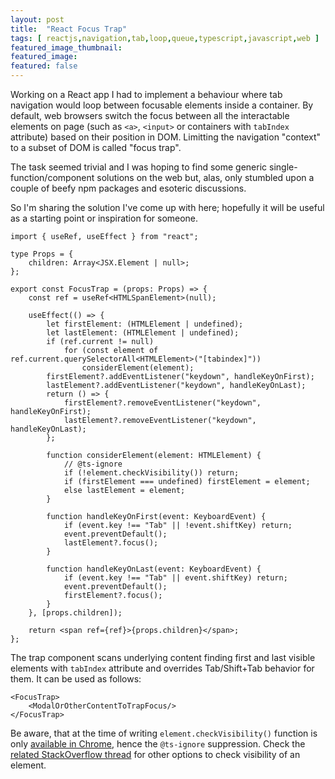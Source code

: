 ```yaml
---
layout: post
title:  "React Focus Trap"
tags: [ reactjs,navigation,tab,loop,queue,typescript,javascript,web ]
featured_image_thumbnail: 
featured_image:
featured: false
---
```


Working on a React app I had to implement a behaviour where tab navigation would loop between focusable elements inside a container. By default, web browsers switch the focus between all the interactable elements on page (such as `<a>`, `<input>` or containers with `tabIndex` attribute) based on their position in DOM. Limitting the navigation "context" to a subset of DOM is called "focus trap".

The task seemed trivial and I was hoping to find some generic single-function/component solutions on the web but, alas, only stumbled upon a couple of beefy npm packages and esoteric discussions.

So I'm sharing the solution I've come up with here; hopefully it will be useful as a starting point or inspiration for someone.

```tsx
import { useRef, useEffect } from "react";

type Props = {
    children: Array<JSX.Element | null>;
};

export const FocusTrap = (props: Props) => {
    const ref = useRef<HTMLSpanElement>(null);

    useEffect(() => {
        let firstElement: (HTMLElement | undefined);
        let lastElement: (HTMLElement | undefined);
        if (ref.current != null)
            for (const element of ref.current.querySelectorAll<HTMLElement>("[tabindex]"))
                considerElement(element);
        firstElement?.addEventListener("keydown", handleKeyOnFirst);
        lastElement?.addEventListener("keydown", handleKeyOnLast);
        return () => {
            firstElement?.removeEventListener("keydown", handleKeyOnFirst);
            lastElement?.removeEventListener("keydown", handleKeyOnLast);
        };

        function considerElement(element: HTMLElement) {
            // @ts-ignore
            if (!element.checkVisibility()) return;
            if (firstElement === undefined) firstElement = element;
            else lastElement = element;
        }

        function handleKeyOnFirst(event: KeyboardEvent) {
            if (event.key !== "Tab" || !event.shiftKey) return;
            event.preventDefault();
            lastElement?.focus();
        }

        function handleKeyOnLast(event: KeyboardEvent) {
            if (event.key !== "Tab" || event.shiftKey) return;
            event.preventDefault();
            firstElement?.focus();
        }
    }, [props.children]);

    return <span ref={ref}>{props.children}</span>;
};
```

The trap component scans underlying content finding first and last visible elements with `tabIndex` attribute and overrides Tab/Shift+Tab behavior for them. It can be used as follows:

```tsx
<FocusTrap>
    <ModalOrOtherContentToTrapFocus/>
</FocusTrap>
```

Be aware, that at the time of writing `element.checkVisibility()` function is only [available in Chrome](https://bugs.chromium.org/p/chromium/issues/detail?id=1309533), hence the `@ts-ignore` suppression. Check the [related StackOverflow thread](https://stackoverflow.com/questions/19669786) for other options to check visibility of an element.
